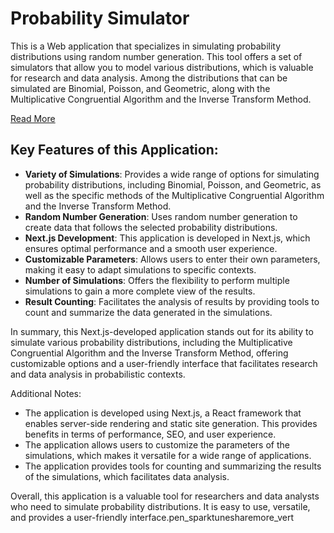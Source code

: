 # Probability Simulator

This is a Web application that specializes in simulating probability distributions using random number generation. This tool offers a set of simulators that allow you to model various distributions, which is valuable for research and data analysis. Among the distributions that can be simulated are Binomial, Poisson, and Geometric, along with the Multiplicative Congruential Algorithm and the Inverse Transform Method.

[Read More](https://portfolio.71walceli.beauty/?page_id=1517)

## Key Features of this Application:
- **Variety of Simulations**: Provides a wide range of options for simulating probability distributions, including Binomial, Poisson, and Geometric, as well as the specific methods of the Multiplicative Congruential Algorithm and the Inverse Transform Method.
- **Random Number Generation**: Uses random number generation to create data that follows the selected probability distributions.
- **Next.js Development**: This application is developed in Next.js, which ensures optimal performance and a smooth user experience.
- **Customizable Parameters**: Allows users to enter their own parameters, making it easy to adapt simulations to specific contexts.
- **Number of Simulations**: Offers the flexibility to perform multiple simulations to gain a more complete view of the results.
- **Result Counting**: Facilitates the analysis of results by providing tools to count and summarize the data generated in the simulations.

In summary, this Next.js-developed application stands out for its ability to simulate various probability distributions, including the Multiplicative Congruential Algorithm and the Inverse Transform Method, offering customizable options and a user-friendly interface that facilitates research and data analysis in probabilistic contexts.

Additional Notes:
- The application is developed using Next.js, a React framework that enables server-side rendering and static site generation. This provides benefits in terms of performance, SEO, and user experience.
- The application allows users to customize the parameters of the simulations, which makes it versatile for a wide range of applications.
- The application provides tools for counting and summarizing the results of the simulations, which facilitates data analysis.

Overall, this application is a valuable tool for researchers and data analysts who need to simulate probability distributions. It is easy to use, versatile, and provides a user-friendly interface.pen_sparktunesharemore_vert


